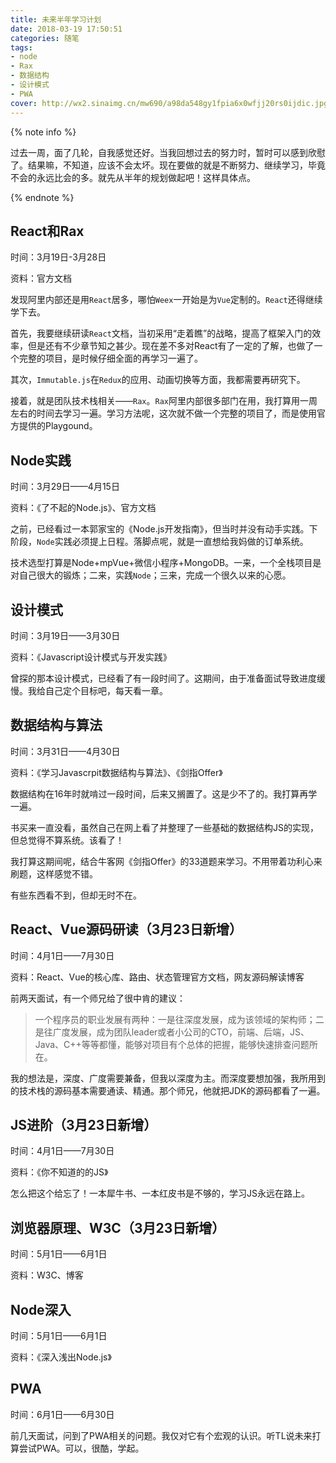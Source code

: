 ```yaml
---
title: 未来半年学习计划
date: 2018-03-19 17:50:51
categories: 随笔
tags:
- node
- Rax
- 数据结构
- 设计模式
- PWA
cover: http://wx2.sinaimg.cn/mw690/a98da548gy1fpia6x0wfjj20rs0ijdic.jpg
---
```


{% note info %}

过去一周，面了几轮，自我感觉还好。当我回想过去的努力时，暂时可以感到欣慰了。结果嘛，不知道，应该不会太坏。现在要做的就是不断努力、继续学习，毕竟不会的永远比会的多。就先从半年的规划做起吧！这样具体点。


{% endnote %}

## React和Rax

时间：3月19日-3月28日

资料：官方文档

发现阿里内部还是用`React`居多，哪怕`Weex`一开始是为`Vue`定制的。`React`还得继续学下去。

首先，我要继续研读`React`文档，当初采用“走着瞧”的战略，提高了框架入门的效率，但是还有不少章节知之甚少。现在差不多对React有了一定的了解，也做了一个完整的项目，是时候仔细全面的再学习一遍了。

其次，`Immutable.js`在`Redux`的应用、动画切换等方面，我都需要再研究下。

接着，就是团队技术栈相关——`Rax`。`Rax`阿里内部很多部门在用，我打算用一周左右的时间去学习一遍。学习方法呢，这次就不做一个完整的项目了，而是使用官方提供的Playgound。

## Node实践

时间：3月29日——4月15日

资料：《了不起的Node.js》、官方文档

之前，已经看过一本郭家宝的《Node.js开发指南》，但当时并没有动手实践。下阶段，`Node`实践必须提上日程。落脚点呢，就是一直想给我妈做的订单系统。

技术选型打算是Node+mpVue+微信小程序+MongoDB。一来，一个全栈项目是对自己很大的锻炼；二来，实践`Node`；三来，完成一个很久以来的心愿。

## 设计模式

时间：3月19日——3月30日

资料：《Javascript设计模式与开发实践》

曾探的那本设计模式，已经看了有一段时间了。这期间，由于准备面试导致进度缓慢。我给自己定个目标吧，每天看一章。


## 数据结构与算法

时间：3月31日——4月30日

资料：《学习Javascrpit数据结构与算法》、《剑指Offer》

数据结构在16年时就啃过一段时间，后来又搁置了。这是少不了的。我打算再学一遍。

书买来一直没看，虽然自己在网上看了并整理了一些基础的数据结构JS的实现，但总觉得不算系统。该看了！

我打算这期间呢，结合牛客网《剑指Offer》的33道题来学习。不用带着功利心来刷题，这样感觉不错。

有些东西看不到，但却无时不在。

## React、Vue源码研读（3月23日新增）

时间：4月1日——7月30日

资料：React、Vue的核心库、路由、状态管理官方文档，网友源码解读博客

前两天面试，有一个师兄给了很中肯的建议：

> 一个程序员的职业发展有两种：一是往深度发展，成为该领域的架构师；二是往广度发展，成为团队leader或者小公司的CTO，前端、后端，JS、Java、C++等等都懂，能够对项目有个总体的把握，能够快速排查问题所在。

我的想法是，深度、广度需要兼备，但我以深度为主。而深度要想加强，我所用到的技术栈的源码基本需要通读、精通。那个师兄，他就把JDK的源码都看了一遍。

## JS进阶（3月23日新增）

时间：4月1日——7月30日

资料：《你不知道的的JS》

怎么把这个给忘了！一本犀牛书、一本红皮书是不够的，学习JS永远在路上。

## 浏览器原理、W3C（3月23日新增）

时间：5月1日——6月1日

资料：W3C、博客

## Node深入

时间：5月1日——6月1日

资料：《深入浅出Node.js》

## PWA

时间：6月1日——6月30日

前几天面试，问到了PWA相关的问题。我仅对它有个宏观的认识。听TL说未来打算尝试PWA。可以，很酷，学起。